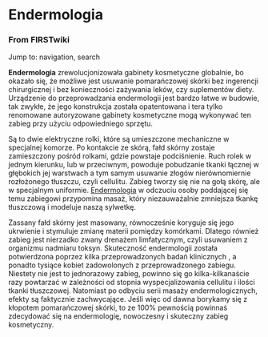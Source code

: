 

# Endermologia

### From FIRSTwiki

Jump to: navigation, search

**Endermologia** zrewolucjonizowała gabinety kosmetyczne globalnie, bo okazało się, że możliwe jest usuwanie pomarańczowej skórki bez ingerencji chirurgicznej i bez konieczności zażywania leków, czy suplementów diety. Urządzenie do przeprowadzania endermologii jest bardzo łatwe w budowie, tak zwykłe, że jego konstrukcja została opatentowana i tera tylko renomowane autoryzowane gabinety kosmetyczne mogą wykonywać ten zabieg przy użyciu odpowiedniego sprzętu. 

Są to dwie elektryczne rolki, które są umieszczone mechaniczne w specjalnej
komorze. Po kontakcie ze skórą, fałd skórny zostaje zamieszczony pośród
rolkami, gdzie powstaje podciśnienie. Ruch rolek w jednym kierunku, lub w
przeciwnym, powoduje pobudzanie tkanki łącznej w głębokich jej warstwach a tym
samym usuwanie złogów nierównomiernie rozłożonego tłuszczu, czyli cellulitu.
Zabieg tworzy się nie na gołą skórę, ale w specjalnym uniformie.
[Endermologia](http://dermiss.pl/zabiegi-wyszczuplanie "http://dermiss.pl
/zabiegi-wyszczuplanie" ) w odczuciu osoby poddającej się temu zabiegowi
przypomina masaż, który niezauważalnie zmniejsza tkankę tłuszczową i modeluje
naszą sylwetkę.

Zassany fałd skórny jest masowany, równocześnie koryguje się jego ukrwienie i
stymuluje zmianę materii pomiędzy komórkami. Dlatego również zabieg jest
nierzadko zwany drenażem limfatycznym, czyli usuwaniem z organizmu nadmiaru
toksyn. Skuteczność endermologii została potwierdzona poprzez kilka
przeprowadzonych badań klinicznych , a ponadto tysiące kobiet zadowolonych z
przeprowadzonego zabiegu. Niestety nie jest to jednorazowy zabieg, powinno się
go kilka-kilkanaście razy powtarzać w zależności od stopnia wyspecjalizowania
cellulitu i ilości tkanki tłuszczowej. Natomiast po odbyciu serii masaży
endermologicznych, efekty są faktycznie zachwycające. Jeśli więc od dawna
borykamy się z kłopotem pomarańczowej skórki, to ze 100% pewnością powinnaś
zdecydować się na endermologię, nowoczesny i skuteczny zabieg kosmetyczny.

